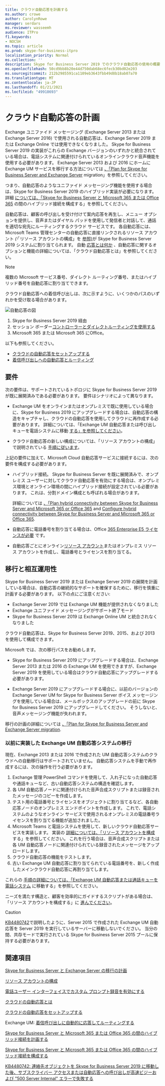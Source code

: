 ```yaml
---
title: クラウド自動応答を計画する
ms.author: crowe
author: CarolynRowe
manager: serdars
ms.reviewer: wasseemh
audience: ITPro
f1.keywords:
- NOCSH
ms.topic: article
ms.prod: skype-for-business-itpro
localization_priority: Normal
ms.collection: ''
description: Skype for Business Server 2019 でのクラウド自動応答の使用の概要
ms.openlocfilehash: 50cd9bb8b20e44d750dab68ec6fecb30bd02e203
ms.sourcegitcommit: 212b2985591ca1109eb3643fbb49d8b18ab07a70
ms.translationtype: MT
ms.contentlocale: ja-JP
ms.lasthandoff: 01/21/2021
ms.locfileid: "49918693"
---
```

# <a name="plan-cloud-auto-attendants"></a>クラウド自動応答の計画

Exchange ユニファイド メッセージング (Exchange Server 2013 または Exchange Server 2016) で使用される自動応答は、Exchange Server 2019 または Exchange Online では使用できなくなりました。 Skype for Business Server 2019 の実装がこれらの Exchange バージョンのいずれかと統合されている場合は、電話システムに関連付けられているオンラインクラウド音声機能を使用する必要があります。 Exchange Server 2013 および 2016 にホームに Exchange UM サービスを移行する方法については [、「Plan for Skype for Business Server and Exchange Server](plan-um-migration.md) migration」を参照してください。

つまり、自動応答のようなユニファイド メッセージング機能を使用する場合は、Skype for Business Server 2019 のハイブリッド実装が必要になります。 詳細 [については、「Skype for Business Server と Microsoft 365 または Office 365](configure-hybrid-connectivity.md) の間のハイブリッド接続を構成する」を参照してください。

自動応答は、顧客の呼び出しを受け付けて案内応答を再生し、メニュー オプションを提供し、音声またはダイヤル パッドを使用して発信者と対話して、通話を適切な宛先にルーティングするクラウド サービスです。 各自動応答には、Microsoft Teams 管理センターの自動応答に直接リンクされるリソース アカウント *(「* リソース アカウントの構成」を [参照)](configure-onprem-ra.md)が Skype for Business Server 2019 システムに割り当てられます。 自動 [応答とは何か](/SkypeForBusiness/what-is-phone-system-in-office-365/what-are-phone-system-auto-attendants.md) 、自動応答に関するオプションと機能の詳細については、「クラウド自動応答とは」を参照してください。

> [!NOTE]
> 複数の Microsoft サービス番号、ダイレクト ルーティング番号、またはハイブリッド番号を自動応答に割り当てできます。

クラウド自動応答への着信呼び出しは、次に示すように、いくつかのパスのいずれかを受け取る場合があります。

![自動応答の図](../../SfBServer2019/media/AA-plan-concept.png)

1. Skype for Business Server 2019 経由
2. セッション ボーダー[コントローラーとダイレクト](/MicrosoftTeams/direct-routing-border-controllers.md)[ルーティングを使用する](/MicrosoftTeams/direct-routing-plan.md)
3. Microsoft 365 または Microsoft 365 にOffice。

以下も参照してください。

- [クラウドの自動応答をセットアップする](/microsoftteams/create-a-phone-system-auto-attendant)
- [着信呼び出しへの自動応答とルーティング](https://docs.microsoft.com/exchange/voice-mail-unified-messaging/automatically-answer-and-route-calls/automatically-answer-and-route-calls)

## <a name="requirements"></a>要件

次の要件は、サポートされているトポロジに Skype for Business Server 2019 が既に展開済みである必要があります。  要件はシナリオによって異なります。

- Exchange UM をオンラインまたはオンプレミスで既に使用している場合に、Skype for Business 2019 にアップグレードする場合は、自動応答の構造をキャプチャし、クラウドの自動応答を使用してクラウドに再作成する必要があります。 詳細については、「Exchange UM 自動応答または呼び出しキューを電話システムに移動 [する」を参照してください](configure-onprem-ra.md#moving-an-exchange-um-auto-attendant-or-call-queue-to-phone-system)。

- クラウド自動応答の新しい構成については、「リソース アカウントの構成」で説明されている  [手順に従います](configure-onprem-ra.md)。

上記の要件に加えて、Microsoft Cloud 自動応答サービスに接続するには、次の要件を構成する必要があります。

- ハイブリッド接続。 Skype for Business Server を既に展開済みで、オンプレミス ユーザーに対してクラウド自動応答を有効にする場合は、オンプレミス環境とオンライン環境の間にハイブリッド接続が設定されている必要があります。 これは、分割ドメイン構成とも呼ばれる場合があります。

   詳細については [、「Plan hybrid connectivity between Skype for Business Server and Microsoft 365 or Office 365](plan-hybrid-connectivity.md) and [Configure hybrid connectivity between Skype for Business Server and Microsoft 365 or Office 365](configure-hybrid-connectivity.md).

- 自動応答に電話番号を割り当てる場合は、Office [365 Enterprise E5 ライセンスが必要](/skypeforbusiness/skype-for-business-and-microsoft-teams-add-on-licensing/license-options-based-on-your-plan/office-365-enterprise-e5-with-audio-conferencing) です。
- 自動応答ごとにオンライン[リソース アカウント](/MicrosoftTeams/manage-resource-accounts.md)または[](configure-onprem-ra.md)オンプレミス リソース アカウントを作成し、電話番号とライセンスを割り当てる。 

## <a name="migration-and-interoperability"></a>移行と相互運用性

Skype for Business Server 2019 または Exchange Server 2019 の展開を計画している場合は、自動応答の継続的なサポートを確保するために、移行を慎重に計画する必要があります。 以下の点にご注意ください:

- Exchange Server 2019 では Exchange UM 機能が提供されなくなりました
- Exchange ユニファイド メッセージングがサポート終了モード
- Skype for Business Server 2019 は Exchange Online UM と統合されなくなりました

クラウド自動応答は、Skype for Business Server 2019、2015、および 2013 を使用して構成できます。

Microsoft では、次の移行パスをお勧めします。

- Skype for Business Server 2019 にアップグレードする場合は、Exchange Server 2013 または 2016 の Exchange UM を使用できますが、Exchange Server 2019 を使用している場合はクラウド自動応答にアップグレードする必要があります。

- Exchange Server 2019 にアップグレードする場合に、以前のバージョンの Exchange Server UM for Skype for Business Server ボイス メッセージングを使用している場合は、メールボックスのアップグレードの前に Skype for Business Server 2019 にアップグレードしてください。  そうしないと、音声メッセージング機能が失われます。

移行の計画の詳細については [、「Plan for Skype for Business Server and Exchange Server migration](plan-um-migration.md).

### <a name="migrating-a-previously-implemented-exchange-um-auto-attendant-system"></a>以前に実装した Exchange UM 自動応答システムの移行

現在、Exchange 2013 または 2016 で作成された UM 自動応答システムのクラウドへの自動移行はサポートされていません。 自動応答システムを手動で再作成するには、次の操作を行う必要があります。

1. Exchange 管理 PowerShell コマンドを使用して、入れ子になった自動応答や通話キューなど、古い自動応答システムの構造を確認します。  
2. 各 UM 自動応答ノードに関連付けられた音声合成スクリプトまたは録音されたメッセージのコピーを作成します。
3. テスト用の電話番号とライセンスをオブジェクトに割り当てるなど、各自動応答ノードのオンプレミス エンドポイントを作成します。 これで、電話システムのようなオンライン サービスで使用されるオンプレミスの電話番号ライセンスを割り当てる機能が追加されました。
4. Microsoft Teams と電話システムを使用して、新しいクラウド自動応答サービスを実装します。 実装の [詳細については、「リソース アカウントを構成](configure-onprem-ra.md) する」を参照してください。 これを行う場合は、音声合成スクリプトまたは各 UM 自動応答ノードに関連付けられている録音されたメッセージをアップロードします。
5. クラウド自動応答の機能をテストします。
6. 古い Exchange UM 自動応答に割り当てられている電話番号を、新しく作成したメインクラウド自動応答に再割り当てします。

これらの [手順の詳細については、「Exchange UM 自動応答または通話キューを電話システム](configure-onprem-ra.md#moving-an-exchange-um-auto-attendant-or-call-queue-to-phone-system) に移動する」を参照してください。

ニーズを満たす構造と、顧客を効率的にガイドするスクリプトがある場合は、「リソース アカウントを構成する」に [進んでください](configure-onprem-ra.md)。

> [!CAUTION]
> [KB4480742](https://support.microsoft.com/help/4480742/call-failures-and-500-server-internal-error-after-migration-to-2019)で説明したように、Server 2015 で作成された Exchange UM 自動応答を Server 2019 を実行しているサーバーに移動しないでください。 当分の間、共存モードで実行されている Skype for Business Server 2015 プールに保持する必要があります。

## <a name="see-also"></a>関連項目

[Skype for Business Server と Exchange Server の移行の計画](plan-um-migration.md)

[リソース アカウントの構成](configure-onprem-ra.md)

[電話ユーザー インターフェイスでカスタム プロンプト録音を有効にする](https://docs.microsoft.com/exchange/voice-mail-unified-messaging/greetings-announcements-menus-and-prompts/enable-custom-prompt-recording)

[クラウドの自動応答とは](/SkypeForBusiness/what-is-phone-system-in-office-365/what-are-phone-system-auto-attendants)

[クラウドの自動応答をセットアップする](/microsoftteams/create-a-phone-system-auto-attendant)

Exchange UM: [着信呼び出しに自動的に応答してルーティングする](https://docs.microsoft.com/exchange/voice-mail-unified-messaging/automatically-answer-and-route-calls/automatically-answer-and-route-calls)

[Skype for Business Server と Microsoft 365 または Office 365 の間のハイブリッド接続を計画する](plan-hybrid-connectivity.md)

[Skype for Business Server と Microsoft 365 または Office 365 の間のハイブリッド接続を構成する](configure-hybrid-connectivity.md)

[KB4480742: 連絡先オブジェクトを Skype for Business Server 2019 に移動した後、サブスクライバー アクセスまたは自動応答への呼び出しが高速ビジーおよび "500 Server Internal" エラーで失敗する](https://support.microsoft.com/help/4480742/call-failures-and-500-server-internal-error-after-migration-to-2019)
